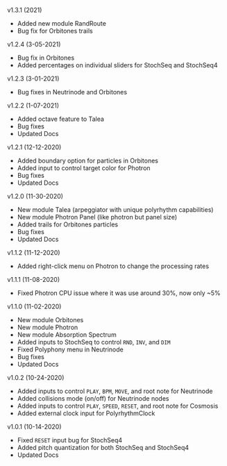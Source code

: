 v1.3.1 (2021)
- Added new module RandRoute
- Bug fix for Orbitones trails

v1.2.4 (3-05-2021)
- Bug fix in Orbitones
- Added percentages on individual sliders for StochSeq and StochSeq4

v1.2.3 (3-01-2021)
- Bug fixes in Neutrinode and Orbitones

v1.2.2 (1-07-2021)
- Added octave feature to Talea
- Bug fixes
- Updated Docs

v1.2.1 (12-12-2020)
- Added boundary option for particles in Orbitones
- Added input to control target color for Photron
- Bug fixes
- Updated Docs

v1.2.0 (11-30-2020)
- New module Talea (arpeggiator with unique polyrhythm capabilities)
- New module Photron Panel (like photron but panel size)
- Added trails for Orbitones particles
- Bug fixes
- Updated Docs

v1.1.2 (11-12-2020)
- Added right-click menu on Photron to change the processing rates

v1.1.1 (11-08-2020)
- Fixed Photron CPU issue where it was use around 30%, now only ~5%

v1.1.0 (11-02-2020)
- New module Orbitones
- New module Photron
- New module Absorption Spectrum
- Added inputs to StochSeq to control `RND`, `INV`, and `DIM`
- Fixed Polyphony menu in Neutrinode
- Bug fixes
- Updated Docs


v1.0.2 (10-24-2020)
- Added inputs to control `PLAY`, `BPM`, `MOVE`, and root note for Neutrinode
- Added collisions mode (on/off) for Neutrinode nodes
- Added inputs to control `PLAY`, `SPEED`, `RESET`, and root note for Cosmosis
- Added external clock input for PolyrhythmClock


v1.0.1 (10-14-2020)
- Fixed `RESET` input bug for StochSeq4
- Added pitch quantization for both StochSeq and StochSeq4
- Updated Docs
